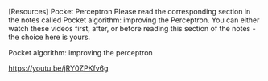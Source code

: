 [Resources] Pocket Perceptron
Please read the corresponding section in the notes called Pocket algorithm: improving the Perceptron. You can either watch these videos first, after, or before reading this section of the notes - the choice here is yours.

Pocket algorithm: improving the perceptron

https://youtu.be/jRY0ZPKfv6g
